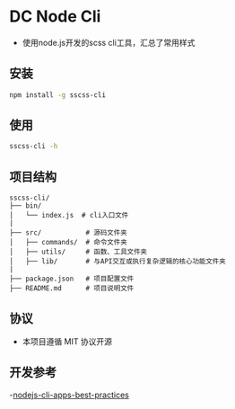 # DC Node Cli

- 使用node.js开发的scss cli工具，汇总了常用样式
## 安装

```bash
npm install -g sscss-cli
```

## 使用

```bash
sscss-cli -h
```

## 项目结构

```
sscss-cli/
├── bin/
│   └── index.js  # cli入口文件
|
├── src/           # 源码文件夹
│   ├── commands/  # 命令文件夹
│   ├── utils/     # 函数、工具文件夹
│   ├── lib/       # 与API交互或执行复杂逻辑的核心功能文件夹
|
├── package.json   # 项目配置文件
├── README.md      # 项目说明文件
```

## 协议

- 本项目遵循 MIT 协议开源

## 开发参考

-[nodejs-cli-apps-best-practices](https://github.com/lirantal/nodejs-cli-apps-best-practices)
